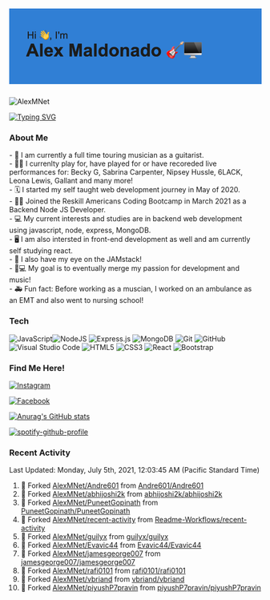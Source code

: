 <h1><img src=https://github.com/AlexMNet/AlexMNet/blob/main/header.png?raw=true alt=AlexMNet></h1>
<img src=https://komarev.com/ghpvc/?username=AlexMNet alt=AlexMNet>

[![Typing SVG](https://readme-typing-svg.herokuapp.com?size=18&width=750&lines=Touring+guitarist+with+a+passion+for+web+development)](https://git.io/typing-svg)


<h3 align="left">About Me</h3>
- 🎸 I am currently a full time touring musician as a guitarist. <br />
- 👩‍🎨 I currenlty play for, have played for or have recoreded live performances for: Becky G, Sabrina Carpenter, Nipsey Hussle, 6LACK, Leona Lewis, Gallant and many more! <br />
- 🗓 I started my self taught web development journey in May of 2020. <br />
- 👨‍🏫 Joined the Reskill Americans Coding Bootcamp in March 2021 as a Backend Node JS Developer. <br />
- 💻 My current interests and studies are in backend web development using javascript, node, express, MongoDB. <br />
- 🖥 I am also intersted in front-end development as well and am currently self studying react. <br />
- 🍩 I also have my eye on the JAMstack! <br />
- 🎸💻 My goal is to eventually merge my passion for development and music! <br />
- 🚑 Fun fact: Before working as a muscian, I worked on an ambulance as an EMT and also went to nursing school! <br />


### Tech
<img alt="JavaScript" src="https://img.shields.io/badge/javascript-%23323330.svg?style=for-the-badge&logo=javascript&logoColor=%23F7DF1E"/><img alt="NodeJS" src="https://img.shields.io/badge/node.js-%2343853D.svg?style=for-the-badge&logo=node-dot-js&logoColor=white"/>
<img alt="Express.js" src="https://img.shields.io/badge/express.js-%23404d59.svg?style=for-the-badge&logo=express&logoColor=%2361DAFB"/>
<img alt="MongoDB" src ="https://img.shields.io/badge/MongoDB-%234ea94b.svg?style=for-the-badge&logo=mongodb&logoColor=white"/>
<img alt="Git" src="https://img.shields.io/badge/git-%23F05033.svg?style=for-the-badge&logo=git&logoColor=white"/>
<img alt="GitHub" src="https://img.shields.io/badge/github-%23121011.svg?style=for-the-badge&logo=github&logoColor=white"/>
<img alt="Visual Studio Code" src="https://img.shields.io/badge/VisualStudioCode-0078d7.svg?style=for-the-badge&logo=visual-studio-code&logoColor=white"/>
<img alt="HTML5" src="https://img.shields.io/badge/html5-%23E34F26.svg?style=for-the-badge&logo=html5&logoColor=white"/>
<img alt="CSS3" src="https://img.shields.io/badge/css3-%231572B6.svg?style=for-the-badge&logo=css3&logoColor=white"/>
<img alt="React" src="https://img.shields.io/badge/react-%2320232a.svg?style=for-the-badge&logo=react&logoColor=%2361DAFB"/>
<img alt="Bootstrap" src="https://img.shields.io/badge/bootstrap-%23563D7C.svg?style=for-the-badge&logo=bootstrap&logoColor=white"/>
<br />

### Find Me Here!
[<img alt="Instagram" src="https://img.shields.io/badge/AlexMNet-%23E4405F.svg?style=for-the-badge&logo=Instagram&logoColor=white"/>](https://www.instagram.com/alexmnet/)

[<img alt="Facebook" src="https://img.shields.io/badge/Facebook-%231877F2.svg?style=for-the-badge&logo=Facebook&logoColor=white"/>](https://www.facebook.com/AlexMaldonadoGuitar/)
<br />

[![Anurag's GitHub stats](https://github-readme-stats.vercel.app/api?username=AlexMNet&theme=react)](https://github.com/AlexMNet/github-readme-stats)

[![spotify-github-profile](https://spotify-github-profile.vercel.app/api/view?uid=1212251792&cover_image=true&theme=default)](https://github.com/kittinan/spotify-github-profile)

### Recent Activity
<!--RECENT_ACTIVITY:last_update-->
Last Updated: Monday, July 5th, 2021, 12:03:45 AM (Pacific Standard Time)
<!--RECENT_ACTIVITY:last_update_end-->

<!--RECENT_ACTIVITY:start-->
1. 🔱 Forked [AlexMNet/Andre601](https://github.com/AlexMNet/Andre601) from [Andre601/Andre601](https://github.com/Andre601/Andre601)
2. 🔱 Forked [AlexMNet/abhijoshi2k](https://github.com/AlexMNet/abhijoshi2k) from [abhijoshi2k/abhijoshi2k](https://github.com/abhijoshi2k/abhijoshi2k)
3. 🔱 Forked [AlexMNet/PuneetGopinath](https://github.com/AlexMNet/PuneetGopinath) from [PuneetGopinath/PuneetGopinath](https://github.com/PuneetGopinath/PuneetGopinath)
4. 🔱 Forked [AlexMNet/recent-activity](https://github.com/AlexMNet/recent-activity) from [Readme-Workflows/recent-activity](https://github.com/Readme-Workflows/recent-activity)
5. 🔱 Forked [AlexMNet/guilyx](https://github.com/AlexMNet/guilyx) from [guilyx/guilyx](https://github.com/guilyx/guilyx)
6. 🔱 Forked [AlexMNet/Evavic44](https://github.com/AlexMNet/Evavic44) from [Evavic44/Evavic44](https://github.com/Evavic44/Evavic44)
7. 🔱 Forked [AlexMNet/jamesgeorge007](https://github.com/AlexMNet/jamesgeorge007) from [jamesgeorge007/jamesgeorge007](https://github.com/jamesgeorge007/jamesgeorge007)
8. 🔱 Forked [AlexMNet/rafi0101](https://github.com/AlexMNet/rafi0101) from [rafi0101/rafi0101](https://github.com/rafi0101/rafi0101)
9. 🔱 Forked [AlexMNet/vbriand](https://github.com/AlexMNet/vbriand) from [vbriand/vbriand](https://github.com/vbriand/vbriand)
10. 🔱 Forked [AlexMNet/piyushP7pravin](https://github.com/AlexMNet/piyushP7pravin) from [piyushP7pravin/piyushP7pravin](https://github.com/piyushP7pravin/piyushP7pravin)
<!--RECENT_ACTIVITY:end-->

